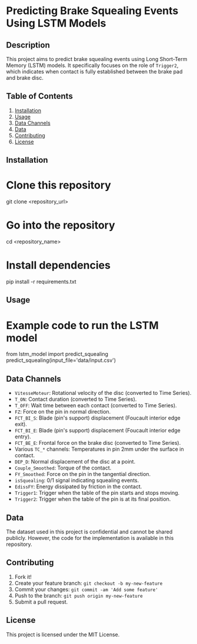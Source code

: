 # Predicting Brake Squealing Events Using LSTM Models

## Description

This project aims to predict brake squealing events using Long Short-Term Memory (LSTM) models. It specifically focuses on the role of `Trigger2`, which indicates when contact is fully established between the brake pad and brake disc.

## Table of Contents

1. [Installation](#Installation)
2. [Usage](#Usage)
3. [Data Channels](#Data-Channels)
4. [Data](#Data)
5. [Contributing](#Contributing)
6. [License](#License)

## Installation


# Clone this repository
git clone <repository_url>

# Go into the repository
cd <repository_name>

# Install dependencies
pip install -r requirements.txt


## Usage


# Example code to run the LSTM model
from lstm_model import predict_squealing
predict_squealing(input_file='data/input.csv')


## Data Channels
- `VitesseMoteur`: Rotational velocity of the disc (converted to Time Series).
- `T_ON`: Contact duration (converted to Time Series).
- `T_OFF`: Wait time between each contact (converted to Time Series).
- `FZ`: Force on the pin in normal direction.
- `FCT_BI_S`: Blade (pin's support) displacement (Foucault interior edge exit).
- `FCT_BI_E`: Blade (pin's support) displacement (Foucault interior edge entry).
- `FCT_BE_E`: Frontal force on the brake disc (converted to Time Series).
- Various `TC_*` channels: Temperatures in pin 2mm under the surface in contact.
- `DEP_D`: Normal displacement of the disc at a point.
- `Couple_Smoothed`: Torque of the contact.
- `FY_Smoothed`: Force on the pin in the tangential direction.
- `isSquealing`: 0/1 signal indicating squealing events.
- `EdissFY`: Energy dissipated by friction in the contact.
- `Trigger1`: Trigger when the table of the pin starts and stops moving.
- `Trigger2`: Trigger when the table of the pin is at its final position.

## Data

The dataset used in this project is confidential and cannot be shared publicly. However, the code for the implementation is available in this repository.

## Contributing

1. Fork it!
2. Create your feature branch: `git checkout -b my-new-feature`
3. Commit your changes: `git commit -am 'Add some feature'`
4. Push to the branch: `git push origin my-new-feature`
5. Submit a pull request.

## License

This project is licensed under the MIT License. 